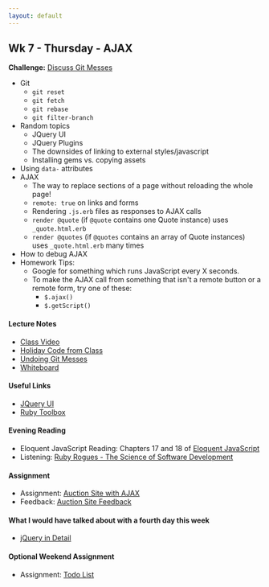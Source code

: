```yaml
---
layout: default
---
```


## Wk 7 - Thursday - AJAX

**Challenge:** [Discuss Git Messes](https://github.com/masonfmatthews/rails_assignments/blob/master/challenges/discuss_git_messes.md)

* Git
  * `git reset`
  * `git fetch`
  * `git rebase`
  * `git filter-branch`
* Random topics
  * JQuery UI
  * JQuery Plugins
  * The downsides of linking to external styles/javascript
  * Installing gems vs. copying assets
* Using `data-` attributes
* AJAX
  * The way to replace sections of a page without reloading the whole page!
  * `remote: true` on links and forms
  * Rendering `.js.erb` files as responses to AJAX calls
  * `render @quote` (if `@quote` contains one Quote instance) uses `_quote.html.erb`
  * `render @quotes` (if `@quotes` contains an array of Quote instances) uses `_quote.html.erb` many times
* How to debug AJAX
* Homework Tips:
  * Google for something which runs JavaScript every X seconds.
  * To make the AJAX call from something that isn't a remote button or a remote form, try one of these:
    * `$.ajax()`
    * `$.getScript()`

#### Lecture Notes

* [Class Video](https://youtu.be/_EKMQngFXZ8)
* [Holiday Code from Class](https://github.com/tiyd-rails-2016-01/holidays)
* [Undoing Git Messes](git_messes)
* [Whiteboard](http://tiyd-rails.s3.amazonaws.com/pictures/uploaded_files/000/000/049/original/git_messes.jpg?1444853318)

#### Useful Links

* [JQuery UI](http://jqueryui.com/)
* [Ruby Toolbox](https://www.ruby-toolbox.com)

#### Evening Reading

* Eloquent JavaScript Reading: Chapters 17 and 18 of [Eloquent JavaScript](http://eloquentjavascript.net/)
* Listening: [Ruby Rogues - The Science of Software Development](http://devchat.tv/ruby-rogues/184-rr-what-we-actually-know-about-software-development-and-why-we-believe-it-s-true-with-greg-wilson-and-andreas-stefik)

#### Assignment

* Assignment: [Auction Site with AJAX](https://github.com/tiyd-rails-2016-01/auction_ajax)
* Feedback: [Auction Site Feedback](feedback)

#### What I would have talked about with a fourth day this week

* [jQuery in Detail](../4)

#### Optional Weekend Assignment

* Assignment: [Todo List](https://github.com/tiyd-rails-2016-01/todo_app)
